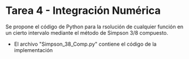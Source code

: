 # Tarea 4 - Integración Numérica
Se propone el código de Python para la rsolución de cualquier función en un cierto intervalo mediante el método de Simpson 3/8 compuesto.

* El archivo "Simpson_38_Comp.py" contiene el código de la implementación
